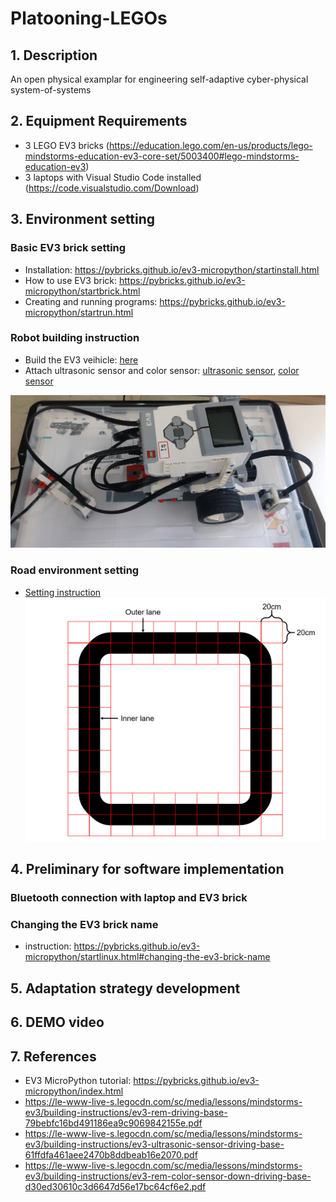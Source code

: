 # Platooning-LEGOs

## 1. Description
An open physical examplar for engineering self-adaptive cyber-physical system-of-systems

## 2. Equipment Requirements
- 3 LEGO EV3 bricks (https://education.lego.com/en-us/products/lego-mindstorms-education-ev3-core-set/5003400#lego-mindstorms-education-ev3)
- 3 laptops with Visual Studio Code installed (https://code.visualstudio.com/Download)

## 3. Environment setting

### Basic EV3 brick setting
- Installation: https://pybricks.github.io/ev3-micropython/startinstall.html
- How to use EV3 brick: https://pybricks.github.io/ev3-micropython/startbrick.html
- Creating and running programs: https://pybricks.github.io/ev3-micropython/startrun.html

### Robot building instruction
- Build the EV3 veihicle: [here](/physical%20implementation/ev3-vehicle.pdf)
- Attach ultrasonic sensor and color sensor: [ultrasonic sensor](/physical%20implementation/ev3-ultrasonic-sensor.pdf), [color sensor](/physical%20implementation/ev3-color-sensor.pdf)

![ev3 vehicle](/image/vehicle.jpg)

### Road environment setting
- [Setting instruction](/physical%20implementation/road%20environment.pdf)
![road environment](/image/road%20environment.png)

## 4. Preliminary for software implementation

### Bluetooth connection with laptop and EV3 brick
### Changing the EV3 brick name
- instruction: https://pybricks.github.io/ev3-micropython/startlinux.html#changing-the-ev3-brick-name

## 5. Adaptation strategy development

## 6. DEMO video

## 7. References
- EV3 MicroPython tutorial: https://pybricks.github.io/ev3-micropython/index.html
- https://le-www-live-s.legocdn.com/sc/media/lessons/mindstorms-ev3/building-instructions/ev3-rem-driving-base-79bebfc16bd491186ea9c9069842155e.pdf
- https://le-www-live-s.legocdn.com/sc/media/lessons/mindstorms-ev3/building-instructions/ev3-ultrasonic-sensor-driving-base-61ffdfa461aee2470b8ddbeab16e2070.pdf
- https://le-www-live-s.legocdn.com/sc/media/lessons/mindstorms-ev3/building-instructions/ev3-rem-color-sensor-down-driving-base-d30ed30610c3d6647d56e17bc64cf6e2.pdf
